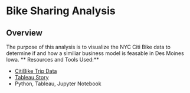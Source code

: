 # Bike Sharing Analysis
## Overview 
The purpose of this analysis is to visualize the NYC Citi Bike data to determine if and how a similiar business model is feasable in Des Moines Iowa. 
** Resources and Tools Used:**
* [CitiBike Trip Data](https://s3.amazonaws.com/tripdata/index.html)
* [Tableau Story](https://public.tableau.com/profile/gordon.p.thompson#!/vizhome/bikesharingchallenge/StoryofBikeSharing?publish=yes)
* Python, Tableau, Jupyter Notebook
